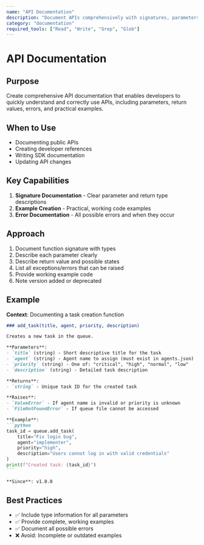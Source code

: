 ```yaml
---
name: "API Documentation"
description: "Document APIs comprehensively with signatures, parameters, return values, errors, and working code examples for developer reference"
category: "documentation"
required_tools: ["Read", "Write", "Grep", "Glob"]
---
```


# API Documentation

## Purpose
Create comprehensive API documentation that enables developers to quickly understand and correctly use APIs, including parameters, return values, errors, and practical examples.

## When to Use
- Documenting public APIs
- Creating developer references
- Writing SDK documentation
- Updating API changes

## Key Capabilities
1. **Signature Documentation** - Clear parameter and return type descriptions
2. **Example Creation** - Practical, working code examples
3. **Error Documentation** - All possible errors and when they occur

## Approach
1. Document function signature with types
2. Describe each parameter clearly
3. Describe return value and possible states
4. List all exceptions/errors that can be raised
5. Provide working example code
6. Note version added or deprecated

## Example
**Context**: Documenting a task creation function
````markdown
### add_task(title, agent, priority, description)

Creates a new task in the queue.

**Parameters**:
- `title` (string) - Short descriptive title for the task
- `agent` (string) - Agent name to assign (must exist in agents.json)
- `priority` (string) - One of: "critical", "high", "normal", "low"
- `description` (string) - Detailed task description

**Returns**:
- `string` - Unique task ID for the created task

**Raises**:
- `ValueError` - If agent name is invalid or priority is unknown
- `FileNotFoundError` - If queue file cannot be accessed

**Example**:
```python
task_id = queue.add_task(
    title="Fix login bug",
    agent="implementer",
    priority="high",
    description="Users cannot log in with valid credentials"
)
print(f"Created task: {task_id}")
```

**Since**: v1.0.0
````

## Best Practices
- ✅ Include type information for all parameters
- ✅ Provide complete, working examples
- ✅ Document all possible errors
- ❌ Avoid: Incomplete or outdated examples